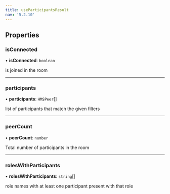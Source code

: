 ```yaml
---
title: useParticipantsResult
nav: '5.2.10'
---
```


## Properties

### isConnected

• **isConnected**: `boolean`

is joined in the room

---

### participants

• **participants**: `HMSPeer`[]

list of participants that match the given filters

---

### peerCount

• **peerCount**: `number`

Total number of participants in the room

---

### rolesWithParticipants

• **rolesWithParticipants**: `string`[]

role names with at least one participant present with that role
